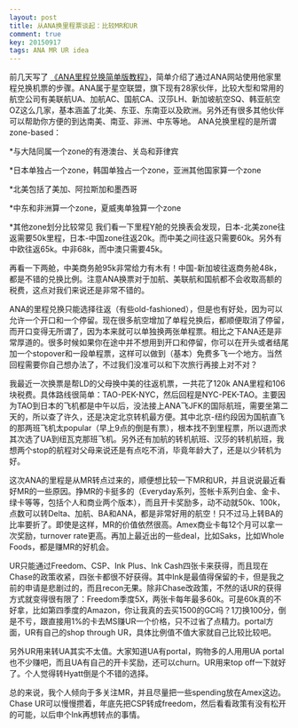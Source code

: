 ```yaml
---
layout: post
title: 从ANA换里程票谈起：比较MR和UR
comment: true
key: 20150917
tags: ANA MR UR idea
---
```


前几天写了
[《ANA里程兑换简单版教程》](https://willguxy.wordpress.com/2015/09/15/ana%E9%87%8C%E7%A8%8B%E5%85%91%E6%8D%A2%E7%AE%80%E5%8D%95%E7%89%88%E6%95%99%E7%A8%8B/)，简单介绍了通过ANA网站使用他家里程兑换机票的步骤。ANA属于星空联盟，旗下现有28家伙伴，比较大型和常用的航空公司有美联航UA、加航AC、国航CA、汉莎LH、新加坡航空SQ、韩亚航空OZ这么几家，基本涵盖了北美、东亚、东南亚以及欧洲。另外还有很多其他伙伴可以帮助你方便的到达南美、南亚、非洲、中东等地。
ANA兑换里程的是所谓zone-based：

*与大陆同属一个zone的有港澳台、关岛和菲律宾

	
*日本单独占一个zone，韩国单独占一个zone，亚洲其他国家算一个zone

	
*北美包括了美加、阿拉斯加和墨西哥

	
*中东和非洲算一个zone，夏威夷单独算一个zone

	
*其他zone划分比较常见
我们看一下里程Y舱的兑换表会发现，日本-北美zone往返需要50k里程，日本-中国zone往返20k。而中美之间往返只需要60k。另外有中欧往返65k。中非68k，而中澳只需要45k。

再看一下两舱，中美商务舱95k非常给力有木有！中国-新加坡往返商务舱48k，都是不错的兑换比例。注意ANA换票对于加航、美联航和国航都不会收取高额的税费，这点对我们来说还是非常不错的。

ANA的里程兑换只能选择往返（有些old-fashioned），但是也有好处，因为可以允许一个开口和一个停留。现在很多航空增加了单程兑换后，都顺便取消了停留，而开口变得无所谓了，因为本来就可以单独换两张单程票。相比之下ANA还是非常厚道的。很多时候如果你在途中并不想用到开口和停留，你可以在开头或者结尾加一个stopover和一段单程票，这样可以做到（基本）免费多飞一个地方。当然回程需要你自己想办法了，不过我们没准可以和下次旅行再接上对不对？

我最近一次换票是帮LD的父母换中美的往返机票，一共花了120k ANA里程和106块税费。具体路线很简单：TAO-PEK-NYC，然后回程是NYC-PEK-TAO。主要因为TAO到日本的飞机都是中午以后，没法接上ANA飞JFK的国际航班，需要坐第二天的，所以查了许久，还是决定北京转机最方便。其中北京-纽约段因为国航直飞的那两班飞机太popular（早上9点的倒是有票），根本找不到里程票，所以退而求其次选了UA到纽瓦克那班飞机。另外还有加航的转机航班、汉莎的转机航班，我想两个stop的航程对父母来说还是有点吃不消，毕竟年龄大了，还是以少转机为好。

这次ANA的里程是从MR转点过来的，顺便想比较一下MR和UR，并且说说最近看好MR的一些原因。挣MR的卡挺多的（Everyday系列，签帐卡系列白金、金卡、绿卡等等，包括个人和商业两个版本），而且开卡奖励多，动不动就50k、100k，点数可以转Delta、加航、BA和ANA，都是非常好用的航空！只不过马上转BA的比率要折了。即使是这样，MR的价值依然很高。Amex商业卡每12个月可以拿一次奖励，turnover rate更高。再加上最近出的一些deal，比如Saks，比如Whole Foods，都是赚MR的好机会。

UR只能通过Freedom、CSP、Ink Plus、Ink Cash四张卡来获得，而且现在Chase的政策收紧，四张卡都很不好获得。其中Ink是最值得保留的卡，但是我之前的申请是悲剧过的，而且recon无果。除非Chase改政策，不然的话UR的获得方式就变得很有限了：Freedom季度5X，两张卡每年最多60k。可是60k真的不好拿，比如第四季度的Amazon，你让我真的去买1500的GC吗？1刀换100分，倒是不亏，跟直接用1%的卡去MS赚UR一个价格，只不过省了点精力。portal方面，UR有自己的shop through UR，具体比例值不值大家就自己比较比较吧。

另外UR用来转UA其实不太值。大家知道UA有portal，购物多的人用用UA portal也不少赚吧，而且UA有自己的开卡奖励，还可以churn。UR用来top off一下就好了。个人觉得转Hyatt倒是个不错的选择。

总的来说，我个人倾向于多关注MR，并且尽量把一些spending放在Amex这边。Chase UR可以慢慢攒着，年底先把CSP转成freedom，然后看看政策有没有松开的可能，以后申个Ink再想转点的事情。
